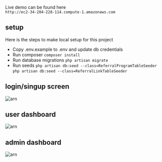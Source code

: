 Live demo can be found here  
```http://ec2-34-204-228-114.compute-1.amazonaws.com```  
## setup 


Here is the steps to make local setup for this project

- Copy .env.example to .env and update db credentials
- Run composer
 ``` composer install ```
 - Run database migrations
```php artisan migrate ```
- Run seeds
 ``` php artisan db:seed --class=ReferralProgramTableSeeder ```  
 ``` php artisan db:seed --class=ReferralLinkTableSeeder ```
 
 
## login/singup screen

![arn](./public/img/login.png)

## user dashboard
![arn](./public/img/user.png)


## admin dashboard

![arn](./public/img/admin.png)

